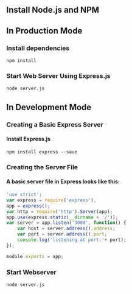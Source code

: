 ## Install Node.js and NPM

## In Production Mode
### Install dependencies
```
npm install
```

### Start Web Server Using Express.js
```
node server.js
```

## In Development Mode

### Creating a Basic Express Server 
#### Install Express.js 
```
npm install express --save
```

### Creating the Server File

#### A basic server file in Express looks like this:

```javascript
'use strict';
var express = require('express'),
app = express();
var http = require('http').Server(app);
app.use(express.static(__dirname + '/'));
var server = app.listen('3000', function() {
    var host = server.address().address;
    var port = server.address().port;
    console.log('listening at port:'+ port);
});

module.exports = app;
```

### Start Webserver
```
node server.js
```
